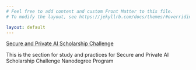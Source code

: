 ```yaml
---
# Feel free to add content and custom Front Matter to this file.
# To modify the layout, see https://jekyllrb.com/docs/themes/#overriding-theme-defaults

layout: default
---
```


<div class="home">
  <div class="module-wrap">
    <div class="module-header"><a href="/ai-study/secure-and-private-ai">Secure and Private AI Scholarship Challenge</a></div>
    <div class="module-item">
        <p>This is the section for study and practices for
        Secure and Private AI Scholarship Challenge Nanodegree Program</p>
    </div>
  </div>
</div>


